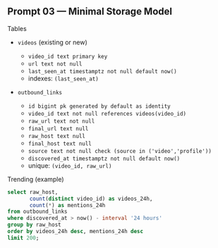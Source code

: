 ## Prompt 03 — Minimal Storage Model

Tables
- `videos` (existing or new)
  - `video_id text primary key`
  - `url text not null`
  - `last_seen_at timestamptz not null default now()`
  - indexes: `(last_seen_at)`

- `outbound_links`
  - `id bigint pk generated by default as identity`
  - `video_id text not null references videos(video_id)`
  - `raw_url text not null`
  - `final_url text null`
  - `raw_host text null`
  - `final_host text null`
  - `source text not null check (source in ('video','profile'))`
  - `discovered_at timestamptz not null default now()`
  - unique: `(video_id, raw_url)`

Trending (example)
```sql
select raw_host,
       count(distinct video_id) as videos_24h,
       count(*) as mentions_24h
from outbound_links
where discovered_at > now() - interval '24 hours'
group by raw_host
order by videos_24h desc, mentions_24h desc
limit 200;
```

